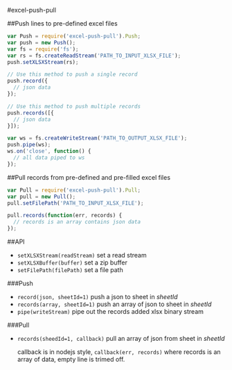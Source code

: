 #excel-push-pull

##Push lines to pre-defined excel files

```javascript
var Push = require('excel-push-pull').Push;
var push = new Push();
var fs = require('fs');
var rs = fs.createReadStream('PATH_TO_INPUT_XLSX_FILE');
push.setXLSXStream(rs);

// Use this method to push a single record
push.record({
  // json data
});

// Use this method to push multiple records
push.records([{
  // json data
}]);

var ws = fs.createWriteStream('PATH_TO_OUTPUT_XLSX_FILE');
push.pipe(ws);
ws.on('close', function() {
  // all data piped to ws
});
```


##Pull records from pre-defined and pre-filled excel files
```javascript
var Pull = require('excel-push-pull').Pull;
var pull = new Pull();
pull.setFilePath('PATH_TO_INPUT_XLSX_FILE');

pull.records(function(err, records) {
  // records is an array contains json data
});
```

##API
- `setXLSXStream(readStream)` set a read stream
- `setXLSXBuffer(buffer)` set a zip buffer
- `setFilePath(filePath)` set a file path

###Push
- `record(json, sheetId=1)` push a json to sheet in _sheetId_
- `records(array, sheetId=1)` push an array of json to sheet in _sheetId_
- `pipe(writeStream)` pipe out the records added xlsx binary stream

###Pull
- `records(sheedId=1, callback)` pull an array of json from sheet in _sheetId_

  callback is in nodejs style, `callback(err, records)` where records is an array 
of data, empty line is trimed off.

